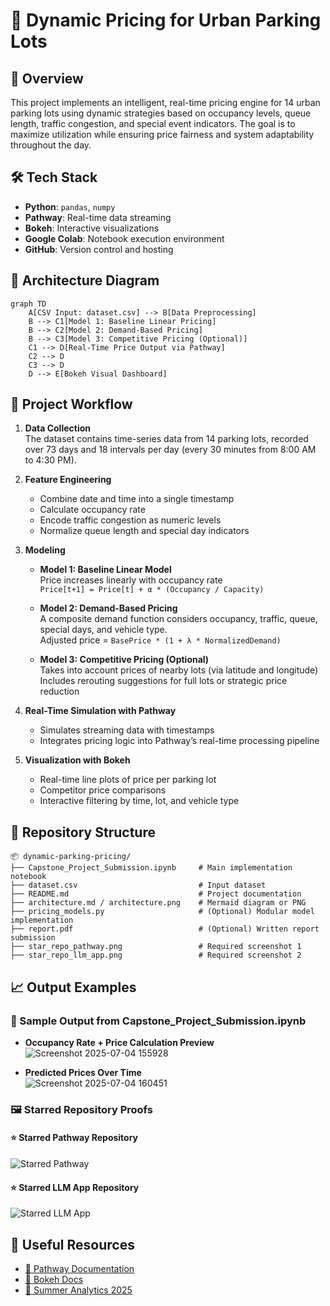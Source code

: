 
# 🚗 Dynamic Pricing for Urban Parking Lots

## 📌 Overview
This project implements an intelligent, real-time pricing engine for 14 urban parking lots using dynamic strategies based on occupancy levels, queue length, traffic congestion, and special event indicators. The goal is to maximize utilization while ensuring price fairness and system adaptability throughout the day.

## 🛠 Tech Stack
- **Python**: `pandas`, `numpy`
- **Pathway**: Real-time data streaming
- **Bokeh**: Interactive visualizations
- **Google Colab**: Notebook execution environment
- **GitHub**: Version control and hosting

## 🔧 Architecture Diagram

```
graph TD
    A[CSV Input: dataset.csv] --> B[Data Preprocessing]
    B --> C1[Model 1: Baseline Linear Pricing]
    B --> C2[Model 2: Demand-Based Pricing]
    B --> C3[Model 3: Competitive Pricing (Optional)]
    C1 --> D[Real-Time Price Output via Pathway]
    C2 --> D
    C3 --> D
    D --> E[Bokeh Visual Dashboard]
```

## 🧠 Project Workflow

1. **Data Collection**  
   The dataset contains time-series data from 14 parking lots, recorded over 73 days and 18 intervals per day (every 30 minutes from 8:00 AM to 4:30 PM).

2. **Feature Engineering**  
   - Combine date and time into a single timestamp  
   - Calculate occupancy rate  
   - Encode traffic congestion as numeric levels  
   - Normalize queue length and special day indicators  

3. **Modeling**
   - **Model 1: Baseline Linear Model**  
     Price increases linearly with occupancy rate  
     `Price[t+1] = Price[t] + α * (Occupancy / Capacity)`

   - **Model 2: Demand-Based Pricing**  
     A composite demand function considers occupancy, traffic, queue, special days, and vehicle type.  
     Adjusted price = `BasePrice * (1 + λ * NormalizedDemand)`

   - **Model 3: Competitive Pricing (Optional)**  
     Takes into account prices of nearby lots (via latitude and longitude)  
     Includes rerouting suggestions for full lots or strategic price reduction

4. **Real-Time Simulation with Pathway**  
   - Simulates streaming data with timestamps  
   - Integrates pricing logic into Pathway’s real-time processing pipeline

5. **Visualization with Bokeh**  
   - Real-time line plots of price per parking lot  
   - Competitor price comparisons  
   - Interactive filtering by time, lot, and vehicle type

## 📂 Repository Structure

```
📦 dynamic-parking-pricing/
├── Capstone_Project_Submission.ipynb     # Main implementation notebook
├── dataset.csv                           # Input dataset
├── README.md                             # Project documentation
├── architecture.md / architecture.png    # Mermaid diagram or PNG
├── pricing_models.py                     # (Optional) Modular model implementation
├── report.pdf                            # (Optional) Written report submission
├── star_repo_pathway.png                 # Required screenshot 1
├── star_repo_llm_app.png                 # Required screenshot 2
```

## 📈 Output Examples

### 🔹 Sample Output from Capstone_Project_Submission.ipynb

- **Occupancy Rate + Price Calculation Preview**  
  ![Screenshot 2025-07-04 155928](https://github.com/user-attachments/assets/c784437a-f36c-4988-b3e0-6b53e1a0b5e2)

- **Predicted Prices Over Time**  
  ![Screenshot 2025-07-04 160451](https://github.com/user-attachments/assets/71d17a7a-2402-4be5-a2df-69895fc1093d)


### 🖼️ Starred Repository Proofs

#### ⭐ Starred Pathway Repository  
![Starred Pathway](Screenshot_Pathway_Star.png)

#### ⭐ Starred LLM App Repository  
![Starred LLM App](Screenshot_LLM_App_Star.png)




## 🔗 Useful Resources
- [📘 Pathway Documentation](https://pathway.com/developers)
- [📗 Bokeh Docs](https://docs.bokeh.org/en/latest/)
- [📘 Summer Analytics 2025](https://www.caciitg.com/sa/course25/)
